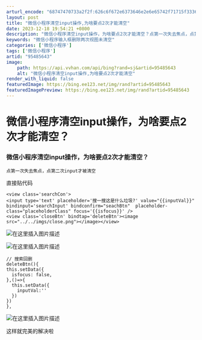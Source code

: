 ```yaml
---
arturl_encode: "68747470733a2f2f:626c6f672e6373646e2e6e65742f71715f3336353137353230:2f61727469636c652f64657461696c732f3935343835363433"
layout: post
title: "微信小程序清空input操作,为啥要点2次才能清空"
date: 2023-12-18 19:54:21 +0800
description: "微信小程序清空input操作，为啥要点2次才能清空？点第一次失去焦点，点第二次input才被清空直接"
keywords: "微信小程序输入框删除两次视图未清空"
categories: ['微信小程序']
tags: ['微信小程序']
artid: "95485643"
image:
    path: https://api.vvhan.com/api/bing?rand=sj&artid=95485643
    alt: "微信小程序清空input操作,为啥要点2次才能清空"
render_with_liquid: false
featuredImage: https://bing.ee123.net/img/rand?artid=95485643
featuredImagePreview: https://bing.ee123.net/img/rand?artid=95485643
---
```


# 微信小程序清空input操作，为啥要点2次才能清空？

### 微信小程序清空input操作，为啥要点2次才能清空？

```
点第一次失去焦点，点第二次input才被清空

```

直接贴代码

```
<view class='searchCon'>
<input type='text' placeholder='搜一搜这是什么垃圾?' value="{{inputVal}}" bindinput='searchInput' bindconfirm="seachBtn"  placeholder-class="placeholderClass" focus='{{isfocus}}' />
<view class='closeBtn' bindtap='deleteBtn'><image src="../../imgs/close.png"></image></view>

```

![在这里插入图片描述](https://i-blog.csdnimg.cn/blog_migrate/0a6ae089cb6e8f8cb2d9a32fe0214e70.png)

![在这里插入图片描述](https://i-blog.csdnimg.cn/blog_migrate/f28d6ddad9253dbfc04a970a232f925b.png)

```
// 搜索回删
deleteBtn(){
this.setData({
  isfocus: false,
},()=>{
  this.setData({
    inputVal:''
  })
}) 
},

```

![在这里插入图片描述](https://i-blog.csdnimg.cn/blog_migrate/49046a5ace9384f76f31274b04a96cb8.png)

这样就完美的解决啦